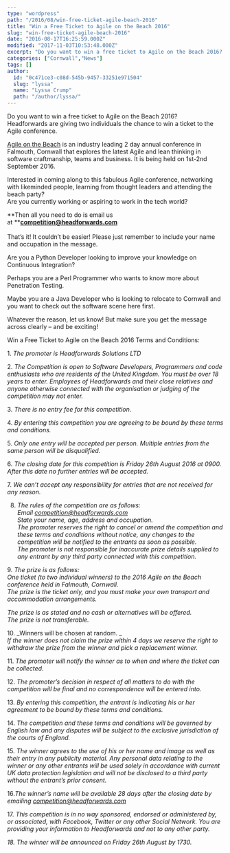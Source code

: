 ```yaml
---
type: "wordpress"
path: "/2016/08/win-free-ticket-agile-beach-2016"
title: "Win a Free Ticket to Agile on the Beach 2016"
slug: "win-free-ticket-agile-beach-2016"
date: "2016-08-17T16:25:59.000Z"
modified: "2017-11-03T10:53:48.000Z"
excerpt: "Do you want to win a free ticket to Agile on the Beach 2016? Headforwards are giving two individuals the chance to win a ticket to the Agile conference. Agile on the Beach is an industry leading 2 day annual conference in Falmouth, Cornwall that explores the latest Agile and lean thinking in software craftmanship, teams and …"
categories: ["Cornwall","News"]
tags: []
author:
  id: "0c471ce3-c08d-545b-9457-33251e971504"
  slug: "lyssa"
  name: "Lyssa Crump"
  path: "/author/lyssa/"
---
```

Do you want to win a free ticket to Agile on the Beach 2016?  
Headforwards are giving two individuals the chance to win a ticket to the Agile conference.

[Agile on the Beach](http://agileonthebeach.com/) is an industry leading 2 day annual conference in Falmouth, Cornwall that explores the latest Agile and lean thinking in software craftmanship, teams and business. It is being held on 1st-2nd September 2016.

Interested in coming along to this fabulous Agile conference, networking with likeminded people, learning from thought leaders and attending the beach party?  
Are you currently working or aspiring to work in the tech world?

**Then all you need to do is email us at **[**competition@headforwards.com**  
](mailto:competition@headforwards.com)  
That’s it! It couldn’t be easier! Please just remember to include your name and occupation in the message.

Are you a Python Developer looking to improve your knowledge on Continuous Integration?

Perhaps you are a Perl Programmer who wants to know more about Penetration Testing.

Maybe you are a Java Developer who is looking to relocate to Cornwall and you want to check out the software scene here first.

Whatever the reason, let us know! But make sure you get the message across clearly – and be exciting!

Win a Free Ticket to Agile on the Beach 2016 Terms and Conditions:

1\. _The promoter is Headforwards Solutions LTD_

2\. _The Competition is open to Software Developers, Programmers and code enthusiasts who are residents of the United Kingdom. You must be over 18 years to enter. Employees of Headforwards and their close relatives and anyone otherwise connected with the organisation or judging of the competition may not enter._

3\. _There is no entry fee for this competition._

4\. _By entering this competition you are agreeing to be bound by these terms and conditions._

5\. _Only one entry will be accepted per person. Multiple entries from the same person will be disqualified._

6\. _The closing date for this competition is Friday 26th August 2016 at 0900. After this date no further entries will be accepted._

7\. _We can’t accept any responsibility for entries that are not received for any reason._

8. _The rules of the competition are as follows:_  
_Email [competition@headforwards.com  
](mailto:competition@headforwards.com)State your name, age, address and occupation._  
_The promoter reserves the right to cancel or amend the competition and these terms and conditions without notice, any changes to the competition will be notified to the entrants as soon as possible._  
_The promoter is not responsible for inaccurate prize details supplied to any entrant by any third party connected with this competition._

9\. _The prize is as follows:_  
_One ticket (to two individual winners) to the 2016 Agile on the Beach conference held in Falmouth, Cornwall._  
_The prize is the ticket only, and you must make your own transport and accommodation arrangements._

_The prize is as stated and no cash or alternatives will be offered._  
_The prize is not transferable._

10\. _Winners will be chosen at random. _  
_If the winner does not claim the prize within 4 days we reserve the right to withdraw the prize from the winner and pick a replacement winner._

11\. _The promoter will notify the winner as to when and where the ticket can be collected._

12\. _The promoter’s decision in respect of all matters to do with the competition will be final and no correspondence will be entered into._

13\. _By entering this competition, the entrant is indicating his or her agreement to be bound by these terms and conditions._

14\. _The competition and these terms and conditions will be governed by English law and any disputes will be subject to the exclusive jurisdiction of the courts of England._

15\. _The winner agrees to the use of his or her name and image as well as their entry in any publicity material. Any personal data relating to the winner or any other entrants will be used solely in accordance with current UK data protection legislation and will not be disclosed to a third party without the entrant’s prior consent._

16._The winner’s name will be available 28 days after the closing date by emailing [competition@headforwards.com](mailto:competition@headforwards.com)_

17\. _This competition is in no way sponsored, endorsed or administered by, or associated, with Facebook, Twitter or any other Social Network. You are providing your information to Headforwards and not to any other party._

_18\. The winner will be announced on Friday 26th August by 1730._